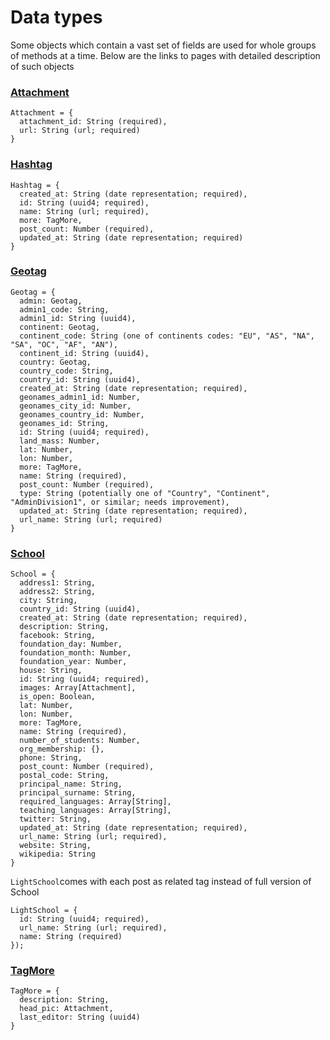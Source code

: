 # Data types

  
Some objects which contain a vast set of fields are used for whole groups of methods at a time. Below are the links to pages with detailed description of such objects

### [ ](https://github.com/Lokiedu/libertysoil-site/wiki/Attachment-object)[Attachment](https://github.com/Lokiedu/libertysoil-site/wiki/Attachment-object)

```
Attachment = {
  attachment_id: String (required),
  url: String (url; required)
}
```

### [Hashtag](https://github.com/Lokiedu/libertysoil-site/wiki/Hashtag-object)

```
Hashtag = {
  created_at: String (date representation; required),
  id: String (uuid4; required),
  name: String (url; required),
  more: TagMore,
  post_count: Number (required),
  updated_at: String (date representation; required)
}
```

### [Geotag](https://github.com/Lokiedu/libertysoil-site/wiki/Geotag-object)

```
Geotag = {
  admin: Geotag,
  admin1_code: String,
  admin1_id: String (uuid4),
  continent: Geotag,
  continent_code: String (one of continents codes: "EU", "AS", "NA", "SA", "OC", "AF", "AN"),
  continent_id: String (uuid4),
  country: Geotag,
  country_code: String,
  country_id: String (uuid4),
  created_at: String (date representation; required),
  geonames_admin1_id: Number,
  geonames_city_id: Number,
  geonames_country_id: Number,
  geonames_id: String,
  id: String (uuid4; required),
  land_mass: Number,
  lat: Number,
  lon: Number,
  more: TagMore,
  name: String (required),
  post_count: Number (required),
  type: String (potentially one of "Country", "Continent", "AdminDivision1", or similar; needs improvement),
  updated_at: String (date representation; required),
  url_name: String (url; required)
}
```

### [School](https://github.com/Lokiedu/libertysoil-site/wiki/School-object)

```
School = {
  address1: String,
  address2: String,
  city: String,
  country_id: String (uuid4),
  created_at: String (date representation; required),
  description: String,
  facebook: String,
  foundation_day: Number,
  foundation_month: Number,
  foundation_year: Number,
  house: String,
  id: String (uuid4; required),
  images: Array[Attachment],
  is_open: Boolean,
  lat: Number,
  lon: Number,
  more: TagMore,
  name: String (required),
  number_of_students: Number,
  org_membership: {},
  phone: String,
  post_count: Number (required),
  postal_code: String,
  principal_name: String,
  principal_surname: String,
  required_languages: Array[String],
  teaching_languages: Array[String],
  twitter: String,
  updated_at: String (date representation; required),
  url_name: String (url; required),
  website: String,
  wikipedia: String
}
```

`LightSchool`comes with each post as related tag instead of full version of School

```
LightSchool = {
  id: String (uuid4; required),
  url_name: String (url; required),
  name: String (required)
});
```

### [TagMore](https://github.com/Lokiedu/libertysoil-site/wiki/TagMore-object)

```
TagMore = {
  description: String,
  head_pic: Attachment,
  last_editor: String (uuid4)
}
```




